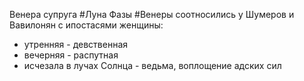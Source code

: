 Венера супруга #Луна
Фазы #Венеры соотносились у Шумеров и Вавилонян с ипостасями женщины:
* утренняя - девственная
* вечерняя - распутная
* исчезала в лучах Солнца - ведьма, воплощение адских сил